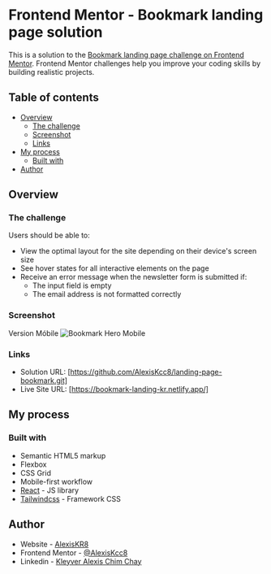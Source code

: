 # Frontend Mentor - Bookmark landing page solution

This is a solution to the [Bookmark landing page challenge on Frontend Mentor](https://www.frontendmentor.io/challenges/bookmark-landing-page-5d0b588a9edda32581d29158). Frontend Mentor challenges help you improve your coding skills by building realistic projects.

## Table of contents

- [Overview](#overview)
  - [The challenge](#the-challenge)
  - [Screenshot](#screenshot)
  - [Links](#links)
- [My process](#my-process)
  - [Built with](#built-with)
- [Author](#author)

## Overview

### The challenge

Users should be able to:

- View the optimal layout for the site depending on their device's screen size
- See hover states for all interactive elements on the page
- Receive an error message when the newsletter form is submitted if:
  - The input field is empty
  - The email address is not formatted correctly

### Screenshot
Version Móbile
![Bookmark Hero Mobile](https://github.com/AlexisKcc8/landing-page-bookmark/assets/75916617/b1e27292-8a36-40e8-8f77-cff90a491f81)


### Links

- Solution URL: [https://github.com/AlexisKcc8/landing-page-bookmark.git]
- Live Site URL: [https://bookmark-landing-kr.netlify.app/]

## My process

### Built with

- Semantic HTML5 markup
- Flexbox
- CSS Grid
- Mobile-first workflow
- [React](https://reactjs.org/) - JS library
- [Tailwindcss](https://tailwindcss.com/) - Framework CSS

## Author

- Website - [AlexisKR8](https://site-alexis-kr.netlify.app)
- Frontend Mentor - [@AlexisKcc8](https://www.frontendmentor.io/profile/AlexisKcc8)
- Linkedin - [Kleyver Alexis Chim Chay](www.linkedin.com/in/kleyver-alexis-chim-chay-47172526a)
